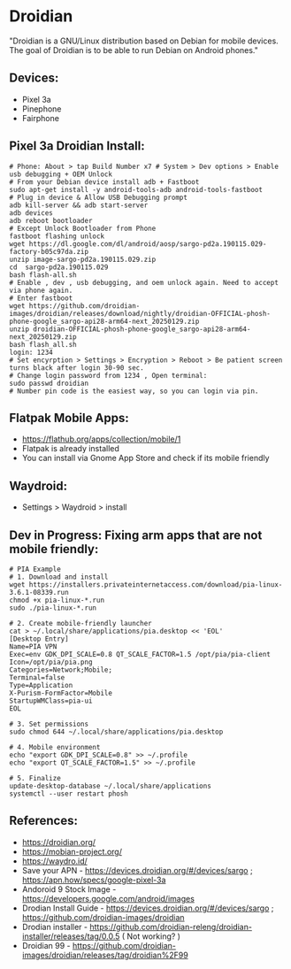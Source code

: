 Droidian
========
"Droidian is a GNU/Linux distribution based on Debian for mobile devices. The goal of Droidian is to be able to run Debian on Android phones."

Devices:
--------
* Pixel 3a
* Pinephone
* Fairphone

Pixel 3a Droidian Install:
--------------------------
```
# Phone: About > tap Build Number x7 # System > Dev options > Enable usb debugging + OEM Unlock
# From your Debian device install adb + Fastboot
sudo apt-get install -y android-tools-adb android-tools-fastboot
# Plug in device & Allow USB Debugging prompt
adb kill-server && adb start-server
adb devices
adb reboot bootloader
# Except Unlock Bootloader from Phone
fastboot flashing unlock
wget https://dl.google.com/dl/android/aosp/sargo-pd2a.190115.029-factory-b05c97da.zip
unzip image-sargo-pd2a.190115.029.zip
cd  sargo-pd2a.190115.029
bash flash-all.sh
# Enable , dev , usb debugging, and oem unlock again. Need to accept via phone again.
# Enter fastboot
wget https://github.com/droidian-images/droidian/releases/download/nightly/droidian-OFFICIAL-phosh-phone-google_sargo-api28-arm64-next_20250129.zip
unzip droidian-OFFICIAL-phosh-phone-google_sargo-api28-arm64-next_20250129.zip
bash flash_all.sh
login: 1234
# Set encyrption > Settings > Encryption > Reboot > Be patient screen turns black after login 30-90 sec.
# Change login password from 1234 , Open terminal:
sudo passwd droidian 
# Number pin code is the easiest way, so you can login via pin.
```

Flatpak Mobile Apps:
-------------------
* https://flathub.org/apps/collection/mobile/1
* Flatpak is already installed
* You can install via Gnome App Store and check if its mobile friendly 

Waydroid:
---------
* Settings > Waydroid > install 

Dev in Progress: Fixing arm apps that are not mobile friendly:
--------------------------------------------------
```
# PIA Example
# 1. Download and install
wget https://installers.privateinternetaccess.com/download/pia-linux-3.6.1-08339.run
chmod +x pia-linux-*.run
sudo ./pia-linux-*.run

# 2. Create mobile-friendly launcher
cat > ~/.local/share/applications/pia.desktop << 'EOL'
[Desktop Entry]
Name=PIA VPN
Exec=env GDK_DPI_SCALE=0.8 QT_SCALE_FACTOR=1.5 /opt/pia/pia-client
Icon=/opt/pia/pia.png
Categories=Network;Mobile;
Terminal=false
Type=Application
X-Purism-FormFactor=Mobile
StartupWMClass=pia-ui
EOL

# 3. Set permissions
sudo chmod 644 ~/.local/share/applications/pia.desktop

# 4. Mobile environment
echo "export GDK_DPI_SCALE=0.8" >> ~/.profile
echo "export QT_SCALE_FACTOR=1.5" >> ~/.profile

# 5. Finalize
update-desktop-database ~/.local/share/applications
systemctl --user restart phosh
```

References:
-----------
* https://droidian.org/
* https://mobian-project.org/
* https://waydro.id/
* Save your APN - https://devices.droidian.org/#/devices/sargo ; https://apn.how/specs/google-pixel-3a
* Andoroid 9 Stock Image - https://developers.google.com/android/images
* Drodian Install Guide - https://devices.droidian.org/#/devices/sargo ; https://github.com/droidian-images/droidian 
* Drodian installer - https://github.com/droidian-releng/droidian-installer/releases/tag/0.0.5 ( Not working? )
* Droidian 99 - https://github.com/droidian-images/droidian/releases/tag/droidian%2F99